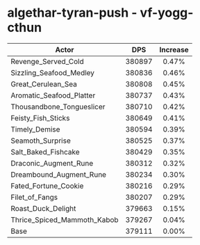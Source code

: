 # algethar-tyran-push - vf-yogg-cthun
| Actor | DPS | Increase |
|---|:---:|:---:|
|Revenge_Served_Cold|380897|0.47%|
|Sizzling_Seafood_Medley|380836|0.46%|
|Great_Cerulean_Sea|380808|0.45%|
|Aromatic_Seafood_Platter|380737|0.43%|
|Thousandbone_Tongueslicer|380710|0.42%|
|Feisty_Fish_Sticks|380649|0.41%|
|Timely_Demise|380594|0.39%|
|Seamoth_Surprise|380525|0.37%|
|Salt_Baked_Fishcake|380429|0.35%|
|Draconic_Augment_Rune|380312|0.32%|
|Dreambound_Augment_Rune|380234|0.30%|
|Fated_Fortune_Cookie|380216|0.29%|
|Filet_of_Fangs|380207|0.29%|
|Roast_Duck_Delight|379663|0.15%|
|Thrice_Spiced_Mammoth_Kabob|379267|0.04%|
|Base|379111|0.00%|
